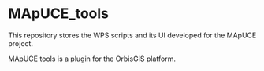 # MApUCE_tools

This repository stores the WPS scripts and its UI developed for the MApUCE project.

MApUCE tools is a plugin for the OrbisGIS platform.




